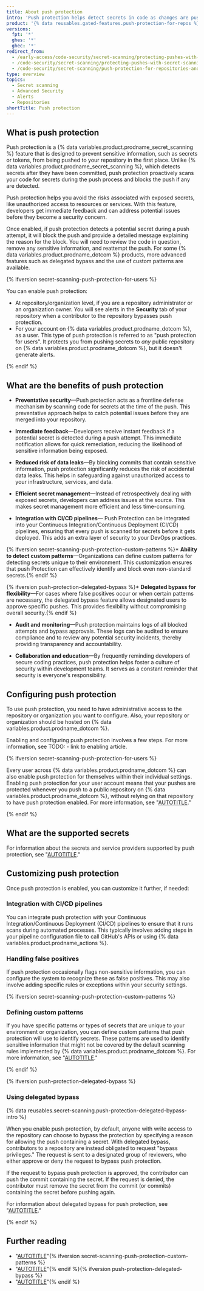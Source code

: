 ```yaml
---
title: About push protection
intro: 'Push protection helps detect secrets in code as changes are pushed. Push protection blocks contributors from pushing secrets to a repository and generates an alert whenever a contributor bypasses the block.{% ifversion secret-scanning-push-protection-for-users %} Push protection can be applied at the repository, organization, and user account level{% else %} You can apply push protection at repository or organization level{% endif %}.'
product: '{% data reusables.gated-features.push-protection-for-repos %}'
versions:
  fpt: '*'
  ghes: '*'
  ghec: '*'
redirect_from:
  - /early-access/code-security/secret-scanning/protecting-pushes-with-secret-scanning
  - /code-security/secret-scanning/protecting-pushes-with-secret-scanning
  - /code-security/secret-scanning/push-protection-for-repositories-and-organizations
type: overview
topics:
  - Secret scanning
  - Advanced Security
  - Alerts
  - Repositories
shortTitle: Push protection
---
```


## What is push protection

Push protection is a {% data variables.product.prodname_secret_scanning %} feature that is designed to prevent sensitive information, such as secrets or tokens, from being pushed to your repository in the first place. Unlike {% data variables.product.prodname_secret_scanning %}, which detects secrets after they have been committed, push protection proactively scans your code for secrets during the push process and blocks the push if any are detected.

Push protection helps you avoid the risks associated with exposed secrets, like unauthorized access to resources or services. With this feature, developers get immediate feedback and can address potential issues before they become a security concern.

Once enabled, if push protection detects a potential secret during a push attempt, it will block the push and provide a detailed message explaining the reason for the block. You will need to review the code in question, remove any sensitive information, and reattempt the push. For some {% data variables.product.prodname_dotcom %} products, more advanced features such as delegated bypass and the use of custom patterns are available. 

{% ifversion secret-scanning-push-protection-for-users %}

You can enable push protection:

* At repository/organization level, if you are a repository administrator or an organization owner. You will see alerts in the **Security** tab of your repository when a contributor to the repository bypasses push protection. 
* For your account on {% data variables.product.prodname_dotcom %}, as a user. This type of push protection is referred to as "push protection for users". It protects you from pushing secrets to _any_ public repository on {% data variables.product.prodname_dotcom %}, but it doesn't generate alerts.

{% endif %}

## What are the benefits of push protection

* **Preventative security**—Push protection acts as a frontline defense mechanism by scanning code for secrets at the time of the push. This preventative approach helps to catch potential issues before they are merged into your repository.

* **Immediate feedback**—Developers receive instant feedback if a potential secret is detected during a push attempt. This immediate notification allows for quick remediation, reducing the likelihood of sensitive information being exposed.

* **Reduced risk of data leaks**—By blocking commits that contain sensitive information, push protection significantly reduces the risk of accidental data leaks. This helps in safeguarding against unauthorized access to your infrastructure, services, and data.

* **Efficient secret management**—Instead of retrospectively dealing with exposed secrets, developers can address issues at the source. This makes secret management more efficient and less time-consuming.

* **Integration with CI/CD pipelines**—
Push Protection can be integrated into your Continuous Integration/Continuous Deployment (CI/CD) pipelines, ensuring that every push is scanned for secrets before it gets deployed. This adds an extra layer of security to your DevOps practices.

{% ifversion secret-scanning-push-protection-custom-patterns %}* **Ability to detect custom patterns**—Organizations can define custom patterns for detecting secrets unique to their environment. This customization ensures that push Protection can effectively identify and block even non-standard secrets.{% endif %}

{% ifversion push-protection-delegated-bypass %}* **Delegated bypass for flexibility**—For cases where false positives occur or when certain patterns are necessary, the delegated bypass feature allows designated users to approve specific pushes. This provides flexibility without compromising overall security.{% endif %}

* **Audit and monitoring**—Push protection maintains logs of all blocked attempts and bypass approvals. These logs can be audited to ensure compliance and to review any potential security incidents, thereby providing transparency and accountability.

* **Collaboration and education**—By frequently reminding developers of secure coding practices, push protection helps foster a culture of security within development teams. It serves as a constant reminder that security is everyone's responsibility.

## Configuring push protection

To use push protection, you need to have administrative access to the repository or organization you want to configure. Also, your repository or organization should be hosted on {% data variables.product.prodname_dotcom %}.

Enabling and configuring push protection involves a few steps. For more information, see TODO: - link to enabling article.

{% ifversion secret-scanning-push-protection-for-users %}

Every user across {% data variables.product.prodname_dotcom %} can also enable push protection for themselves within their individual settings. Enabling push protection for your user account means that your pushes are protected whenever you push to a public repository on {% data variables.product.prodname_dotcom %}, without relying on that repository to have push protection enabled. For more information, see "[AUTOTITLE](/code-security/secret-scanning/working-with-secret-scanning-and-push-protection/push-protection-for-users)."

{% endif %}

## What are the supported secrets

For information about the secrets and service providers supported by push protection, see "[AUTOTITLE](/code-security/secret-scanning/introduction/supported-secret-scanning-patterns#supported-secrets)."

## Customizing push protection

Once push protection is enabled, you can customize it further, if needed:

### Integration with CI/CD pipelines

You can integrate push protection with your Continuous Integration/Continuous Deployment (CI/CD) pipelines to ensure that it runs scans during automated processes. This typically involves adding steps in your pipeline configuration file to call GitHub's APIs or using {% data variables.product.prodname_actions %}.

### Handling false positives

If push protection occasionally flags non-sensitive information, you can configure the system to recognize these as false positives. This may also involve adding specific rules or exceptions within your security settings.

{% ifversion secret-scanning-push-protection-custom-patterns %}

### Defining custom patterns

If you have specific patterns or types of secrets that are unique to your environment or organization, you can define custom patterns that push protection will use to identify secrets. These patterns are used to identify sensitive information that might not be covered by the default scanning rules implemented by {% data variables.product.prodname_dotcom %}. For more information, see "[AUTOTITLE](/code-security/secret-scanning/defining-custom-patterns-for-secret-scanning)."

{% endif %}

{% ifversion push-protection-delegated-bypass %}

### Using delegated bypass

{% data reusables.secret-scanning.push-protection-delegated-bypass-intro %}

When you enable push protection, by default, anyone with write access to the repository can choose to bypass the protection by specifying a reason for allowing the push containing a secret. With delegated bypass, contributors to a repository are instead obligated to request "bypass privileges." The request is sent to a designated group of reviewers, who either approve or deny the request to bypass push protection.

If the request to bypass push protection is approved, the contributor can push the commit containing the secret. If the request is denied, the contributor must remove the secret from the commit (or commits) containing the secret before pushing again.

For information about delegated bypass for push protection, see "[AUTOTITLE](/code-security/secret-scanning/using-advanced-secret-scanning-and-push-protection-features/delegated-bypass-for-push-protection/about-delegated-bypass-for-push-protection)."

{% endif %}

## Further reading

* "[AUTOTITLE](/code-security/secret-scanning/working-with-push-protection)"{% ifversion secret-scanning-push-protection-custom-patterns %}
* "[AUTOTITLE](/code-security/secret-scanning/using-advanced-secret-scanning-and-push-protection-features/custom-patterns/defining-custom-patterns-for-secret-scanning)"{% endif %}{% ifversion push-protection-delegated-bypass %}
* "[AUTOTITLE](/code-security/secret-scanning/using-advanced-secret-scanning-and-push-protection-features/delegated-bypass-for-push-protection/about-delegated-bypass-for-push-protection)"{% endif %}
